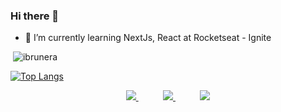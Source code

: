 ### Hi there 👋

- 🌱 I’m currently learning NextJs, React at Rocketseat - Ignite

<p>&nbsp;<img align="justify" src="https://github-readme-stats.vercel.app/api?username=ibrunera&show_icons=true&locale=en&=true&theme=dark" alt="ibrunera" /></p>

[![Top Langs](https://github-readme-stats.vercel.app/api/top-langs/?username=ibrunera&layout=compact&how_icons=true&theme=dark&hide=java)](https://github.com/anuraghazra/github-readme-stats)

<p align="center">
    <a href="https://github.com/ibrunera">
        <img  src="https://img.shields.io/badge/github-%23100000.svg?&style=for-the-badge&logo=github&logoColor=white">
    </a>
    &nbsp;&nbsp;&nbsp;&nbsp;&nbsp;&nbsp;&nbsp;&nbsp;&nbsp;
    <a href="bteixeira010@gmail.com">
        <img src="https://img.shields.io/badge/gmail-D14836?&style=for-the-badge&logo=gmail&logoColor=white&link=mailto:lucas.f.dib@gmail.com">
    </a>
    &nbsp;&nbsp;&nbsp;&nbsp;&nbsp;&nbsp;&nbsp;&nbsp;&nbsp;
    <a href="https://www.linkedin.com/in/bteixeira-silva/">
        <img src="https://img.shields.io/badge/linkedin-%230077B5.svg?&style=for-the-badge&logo=linkedin&logoColor=white">
    </a>
</p>
